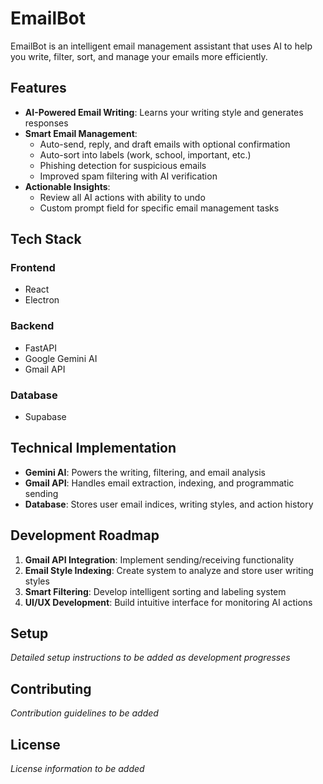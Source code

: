 # EmailBot

EmailBot is an intelligent email management assistant that uses AI to help you write, filter, sort, and manage your emails more efficiently.

## Features

- **AI-Powered Email Writing**: Learns your writing style and generates responses
- **Smart Email Management**:
  - Auto-send, reply, and draft emails with optional confirmation
  - Auto-sort into labels (work, school, important, etc.)
  - Phishing detection for suspicious emails
  - Improved spam filtering with AI verification
- **Actionable Insights**:
  - Review all AI actions with ability to undo
  - Custom prompt field for specific email management tasks

## Tech Stack

### Frontend
- React
- Electron

### Backend
- FastAPI
- Google Gemini AI
- Gmail API

### Database
- Supabase

## Technical Implementation

- **Gemini AI**: Powers the writing, filtering, and email analysis
- **Gmail API**: Handles email extraction, indexing, and programmatic sending
- **Database**: Stores user email indices, writing styles, and action history

## Development Roadmap

1. **Gmail API Integration**: Implement sending/receiving functionality
2. **Email Style Indexing**: Create system to analyze and store user writing styles
3. **Smart Filtering**: Develop intelligent sorting and labeling system
4. **UI/UX Development**: Build intuitive interface for monitoring AI actions

## Setup

*Detailed setup instructions to be added as development progresses*

## Contributing

*Contribution guidelines to be added*

## License

*License information to be added*
